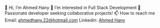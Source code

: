 
👋 Hi, I’m Ahmed Hany
👀 I’m interested in Full Stack Development
🚀 Passionate developer seeking collaborative projects! 
📫 How to reach me
Email: ahmedhany.22@hotmail.com
Linkedin: <a href="https://www.linkedin.com/in/ahmed-hany-a79740216/"> Ahmed Hany</a>
<!--
**Ahmedhany23/Ahmedhany23** is a ✨ _special_ ✨ repository because its `README.md` (this file) appears on your GitHub profile.

Here are some ideas to get you started:

- 🔭 I’m currently working on ...
- 🌱 I’m currently learning ...
- 👯 I’m looking to collaborate on ...
- 🤔 I’m looking for help with ...
- 💬 Ask me about ...
- 📫 How to reach me: ...
- 😄 Pronouns: ...
- ⚡ Fun fact: ...
-->
